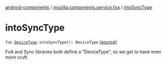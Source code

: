 [android-components](../index.md) / [mozilla.components.service.fxa](index.md) / [intoSyncType](./into-sync-type.md)

# intoSyncType

`fun `[`DeviceType`](../mozilla.components.concept.sync/-device-type/index.md)`.intoSyncType(): DeviceType` [(source)](https://github.com/mozilla-mobile/android-components/blob/master/components/service/firefox-accounts/src/main/java/mozilla/components/service/fxa/Types.kt#L127)

FxA and Sync libraries both define a "DeviceType", so we get to have even more cruft.

